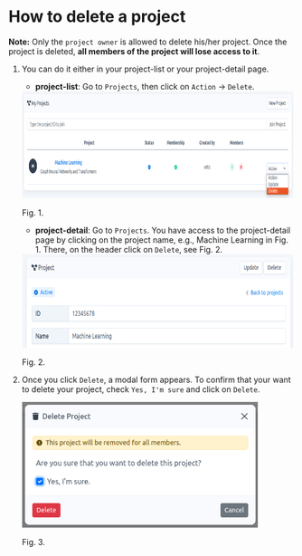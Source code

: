 # How to delete a project

**Note:** Only the `project owner` is allowed to delete his/her project. Once the project is deleted, **all members of the project will lose access to it**.


1.  You can do it either in your project-list or your project-detail page. 
    
    - **project-list**: Go to `Projects`, then click on `Action` -\> `Delete`.
    
    <img src="images/project-delete.png" alt="project-delete.png" width="851" height="189" class="jop-noMdConv">
    
    Fig. 1.
    
    - **project-detail**: Go to `Projects`. You have access to the project-detail page by clicking on the project name, e.g., Machine Learning in Fig. 1. There, on the header click on `Delete`, see Fig. 2.

    
    <img src="images/project-update-single.png" alt="project-update-single.png" width="650" height="165" class="jop-noMdConv">
    
    Fig. 2.
    
2.  Once you click `Delete`, a modal form appears. To confirm that your want to delete your project, check `Yes, I'm sure` and click on `Delete`.
    
    <img src="images/project-delete-modal.png" alt="project-delete-modal.png" width="417" height="222">
	
	Fig. 3.
	
